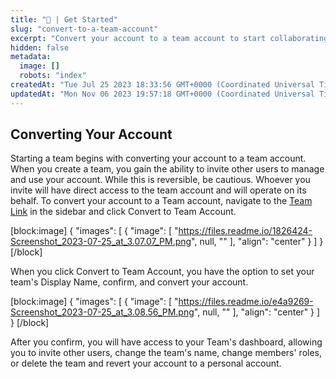 ```yaml
---
title: "💼 | Get Started"
slug: "convert-to-a-team-account"
excerpt: "Convert your account to a team account to start collaborating with other users."
hidden: false
metadata:
  image: []
  robots: "index"
createdAt: "Tue Jul 25 2023 18:33:56 GMT+0000 (Coordinated Universal Time)"
updatedAt: "Mon Nov 06 2023 19:57:18 GMT+0000 (Coordinated Universal Time)"
---
```


## Converting Your Account

Starting a team begins with converting your account to a team account. When you create a team, you gain the ability to invite other users to manage and use your account. While this is reversible, be cautious. Whoever you invite will have direct access to the team account and will operate on its behalf. To convert your account to a Team account, navigate to the [Team Link](https://www.runpod.io/console/team) in the sidebar and click Convert to Team Account.

[block:image]
{
"images": [
{
"image": [
"https://files.readme.io/1826424-Screenshot_2023-07-25_at_3.07.07_PM.png",
null,
""
],
"align": "center"
}
]
}
[/block]

When you click Convert to Team Account, you have the option to set your team's Display Name, confirm, and convert your account.

[block:image]
{
"images": [
{
"image": [
"https://files.readme.io/e4a9269-Screenshot_2023-07-25_at_3.08.56_PM.png",
null,
""
],
"align": "center"
}
]
}
[/block]

After you confirm, you will have access to your Team's dashboard, allowing you to invite other users, change the team's name, change members' roles, or delete the team and revert your account to a personal account.
